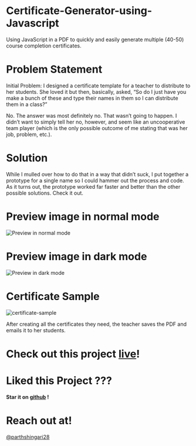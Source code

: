 # Certificate-Generator-using-Javascript

Using JavaScript in a PDF to quickly and easily generate multiple (40-50) course completion certificates.

# Problem Statement

Initial Problem: I designed a certificate template for a teacher to distribute to her students. She loved it but then, basically, asked, “So do I just have you make a bunch of these and type their names in them so I can distribute them in a class?”

No. The answer was most definitely no. That wasn’t going to happen. I didn’t want to simply tell her no, however, and seem like an uncooperative team player (which is the only possible outcome of me stating that was her job, problem, etc.).

# Solution 

While I mulled over how to do that in a way that didn’t suck, I put together a prototype for a single name so I could hammer out the process and code. As it turns out, the prototype worked far faster and better than the other possible solutions. Check it out.

# Preview image in normal mode

![Preview in normal mode](https://github.com/parthshingari28/Certificate-Generator-using-Javascript/blob/main/normal-mode.png)

# Preview image in dark mode

![Preview in dark mode](https://github.com/parthshingari28/Certificate-Generator-using-Javascript/blob/main/dark-mode.png)

# Certificate Sample

![certificate-sample](https://github.com/parthshingari28/Certificate-Generator-using-Javascript/blob/main/certificate-sample.png)

After creating all the certificates they need, the teacher saves the PDF and emails it to her students.

# Check out this project [live](https://get-certificate.netlify.app/)!

# Liked this Project ???

**Star it on [github](https://github.com/parthshingari28/Certificate-Generator-using-Javascript) !**

# Reach out at!

[@parthshingari28](https://github.com/parthshingari28)



